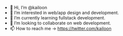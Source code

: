 - 👋 Hi, I’m @kailoon
- 👀 I’m interested in web/app design and development.
- 🌱 I’m currently learning fullstack development.
- 💞️ I’m looking to collaborate on web development.
- 📫 How to reach me -> https://twitter.com/kailoon

<!---
kailoon/kailoon is a ✨ special ✨ repository because its `README.md` (this file) appears on your GitHub profile.
You can click the Preview link to take a look at your changes.
--->
